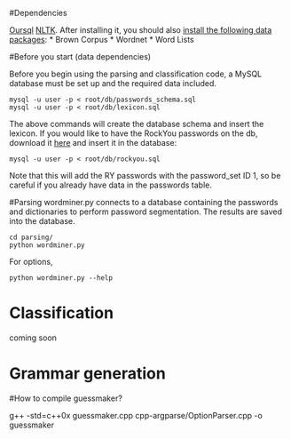 
#Dependencies

[Oursql](https://launchpad.net/oursql)
[NLTK](http://www.nltk.org/). After installing it, you should also [install the following data packages](http://www.nltk.org/data.html):
    * Brown Corpus
    * Wordnet
    * Word Lists

#Before you start (data dependencies)

Before you begin using the parsing and classification code, a MySQL database must be set up and the required data included.

    mysql -u user -p < root/db/passwords_schema.sql
    mysql -u user -p < root/db/lexicon.sql

The above commands will create the database schema and insert the lexicon. If you would like to have the RockYou passwords on the db, download it [here](https://www.dropbox.com/s/euew2yikglyqpv2/sql.tar.gz) and insert it in the database:

    mysql -u user -p < root/db/rockyou.sql

Note that this will add the RY passwords with the password_set ID 1, so be careful if you already have data in the passwords table.

#Parsing
wordminer.py connects to a database containing the passwords and dictionaries to perform password segmentation. The results are saved into the database.

    cd parsing/
    python wordminer.py

For options,

    python wordminer.py --help

# Classification

coming soon

# Grammar generation


#How to compile guessmaker?

g++ -std=c++0x guessmaker.cpp cpp-argparse/OptionParser.cpp -o guessmaker
